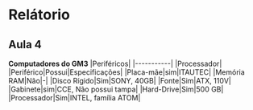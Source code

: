 # Relátorio
## Aula 4
**Computadores do GM3**
|Periféricos|
|-----------|
|Processador|
|Periférico|Possui|Especificações|
|Placa-mãe|sim|ITAUTEC|
|Memória RAM|Não|-|
|Disco Rígido|Sim|SONY, 40GB|
|Fonte|Sim|ATX, 110V|
|Gabinete|sim|CCE, Não possui tampa|
|Hard-Drive|Sim|500 GB|
|Processador|Sim|INTEL, família ATOM|

